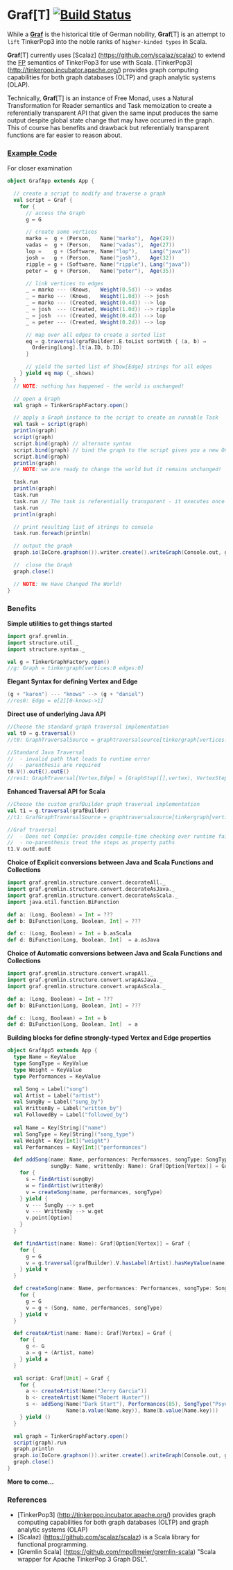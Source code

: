 # Graf[T] [![Build Status](https://api.travis-ci.org/dkrieg/Graf.png?branch=master)](http://travis-ci.org/dkrieg/Graf)
While a [**Graf**](https://en.wikipedia.org/wiki/Graf) is the historical title of German nobility, 
**Graf**[T] is an attempt to `lift` TinkerPop3 into the noble ranks of `higher-kinded types` in Scala.

**Graf**[T] currently uses [Scalaz] (https://github.com/scalaz/scalaz) to extend the 
[FP](https://en.wikipedia.org/wiki/Functional_programming) semantics of TinkerPop3 for use with Scala. 
[TinkerPop3] (http://tinkerpop.incubator.apache.org/) provides graph computing capabilities for both graph databases 
(OLTP) and graph analytic systems (OLAP).

Technically, **Graf**[T] is an instance of Free Monad, uses a Natural Transformation for Reader semantics and Task 
memoization to create a referentially transparent API that given the same input produces the same output despite global 
state change that may have occurred in the graph.  This of course has benefits and drawback but referentially 
transparent functions are far easier to reason about. 

### [Example Code](https://github.com/dkrieg/Graf/blob/master/src/example/scala/graf)
For closer examination
```scala
object GrafApp extends App {

  // create a script to modify and traverse a graph
  val script = Graf {
    for {
      // access the Graph
      g ← G

      // create some vertices
      marko =  g + (Person,   Name("marko"),  Age(29))
      vadas =  g + (Person,   Name("vadas"),  Age(27))
      lop =    g + (Software, Name("lop"),    Lang("java"))
      josh =   g + (Person,   Name("josh"),   Age(32))
      ripple = g + (Software, Name("ripple"), Lang("java"))
      peter =  g + (Person,   Name("peter"),  Age(35))

      // link vertices to edges
      _ = marko --- (Knows,   Weight(0.5d)) --> vadas
      _ = marko --- (Knows,   Weight(1.0d)) --> josh
      _ = marko --- (Created, Weight(0.4d)) --> lop
      _ = josh  --- (Created, Weight(1.0d)) --> ripple
      _ = josh  --- (Created, Weight(0.4d)) --> lop
      _ = peter --- (Created, Weight(0.2d)) --> lop

      // map over all edges to create a sorted list
      eq = g.traversal(grafBuilder).E.toList sortWith { (a, b) ⇒
        Ordering[Long].lt(a.ID, b.ID)
      }

      // yield the sorted list of Show[Edge] strings for all edges
    } yield eq map (_.shows)
  }
  // NOTE: nothing has happened - the world is unchanged!

  // open a Graph
  val graph = TinkerGraphFactory.open()

  // apply a Graph instance to the script to create an runnable Task
  val task = script(graph)
  println(graph)
  script(graph)
  script.bind(graph) // alternate syntax
  script.bind(graph) // bind the graph to the script gives you a new One Time Task - but does not alter the graph
  script.bind(graph)
  println(graph)
  // NOTE: we are ready to change the world but it remains unchanged!

  task.run
  println(graph)
  task.run
  task.run // The task is referentially transparent - it executes once and memoizes the results
  task.run
  println(graph)

  // print resulting list of strings to console
  task.run.foreach(println)

  // output the graph
  graph.io(IoCore.graphson()).writer.create().writeGraph(Console.out, graph)

  //  close the Graph
  graph.close()

  // NOTE: We Have Changed The World!
}
```

### Benefits
**Simple utilities to get things started**
```scala
import graf.gremlin._
import structure.util._
import structure.syntax._

val g = TinkerGraphFactory.open()             
//g: Graph = tinkergraph[vertices:0 edges:0]
```
**Elegant Syntax for defining Vertex and Edge**
```scala
(g + "karen") --- "knows" --> (g + "daniel")  
//res0: Edge = e[2][0-knows->1]
```
**Direct use of underlying Java API**
```scala
//Choose the standard graph traversal implementation
val t0 = g.traversal()                        
//t0: GraphTraversalSource = graphtraversalsource[tinkergraph[vertices:2 edges:1], standard]

//Standard Java Traversal 
//  - invalid path that leads to runtime error
//  - parenthesis are required
t0.V().outE().outE()                          
//res1: GraphTraversal[Vertex,Edge] = [GraphStep([],vertex), VertexStep(OUT,edge), VertexStep(OUT,edge)]  
```
**Enhanced Traversal API for Scala**
```scala
//Choose the custom grafBuilder graph traversal implementation
val t1 = g.traversal(grafBuilder)             
//t1: GrafGraphTraversalSource = graphtraversalsource[tinkergraph[vertices:2 edges:1], standard]

//Graf traversal
//  - Does not Compile: provides compile-time checking over runtime failure
//  - no-parenthesis treat the steps as property paths
t1.V.outE.outE                                
```
**Choice of Explicit conversions between Java and Scala Functions and Collections**
```scala
import graf.gremlin.structure.convert.decorateAll._
import graf.gremlin.structure.convert.decorateAsJava._
import graf.gremlin.structure.convert.decorateAsScala._
import java.util.function.BiFunction

def a: (Long, Boolean) ⇒ Int = ???
def b: BiFunction[Long, Boolean, Int] = ???

def c: (Long, Boolean) ⇒ Int = b.asScala
def d: BiFunction[Long, Boolean, Int]  = a.asJava
```
**Choice of Automatic conversions between Java and Scala Functions and Collections**
```scala
import graf.gremlin.structure.convert.wrapAll._
import graf.gremlin.structure.convert.wrapAsJava._
import graf.gremlin.structure.convert.wrapAsScala._

def a: (Long, Boolean) ⇒ Int = ???
def b: BiFunction[Long, Boolean, Int] = ???

def c: (Long, Boolean) ⇒ Int = b
def d: BiFunction[Long, Boolean, Int]  = a
```
**Building blocks for define strongly-typed Vertex and Edge properties**
```scala
object GrafApp5 extends App {
  type Name = KeyValue
  type SongType = KeyValue
  type Weight = KeyValue
  type Performances = KeyValue

  val Song = Label("song")
  val Artist = Label("artist")
  val SungBy = Label("sung_by")
  val WrittenBy = Label("written_by")
  val FollowedBy = Label("followed_by")
  
  val Name = Key[String]("name")
  val SongType = Key[String]("song_type")
  val Weight = Key[Int]("weight")
  val Performances = Key[Int]("performances")

  def addSong(name: Name, performances: Performances, songType: SongType,
              sungBy: Name, writtenBy: Name): Graf[Option[Vertex]] = Graf {
    for {
      s ← findArtist(sungBy)
      w ← findArtist(writtenBy)
      v ← createSong(name, performances, songType)
    } yield {
      v --- SungBy --> s.get
      v --- WrittenBy --> w.get
      v.point[Option]
    }
  }

  def findArtist(name: Name): Graf[Option[Vertex]] = Graf {
    for {
      g ← G
      v = g.traversal(grafBuilder).V.hasLabel(Artist).hasKeyValue(name).headOption
    } yield v
  }

  def createSong(name: Name, performances: Performances, songType: SongType): Graf[Vertex] = Graf {
    for {
      g ← G
      v = g + (Song, name, performances, songType)
    } yield v
  }

  def createArtist(name: Name): Graf[Vertex] = Graf {
    for {
      g <- G
      a = g + (Artist, name)
    } yield a
  }

  val script: Graf[Unit] = Graf {
    for {
      a <- createArtist(Name("Jerry Garcia"))
      b <- createArtist(Name("Robert Hunter"))
      s <- addSong(Name("Dark Start"), Performances(85), SongType("Psychedelic rock"),
                   Name(a.value(Name.key)), Name(b.value(Name.key)))
    } yield ()
  }

  val graph = TinkerGraphFactory.open()
  script(graph).run
  graph.println
  graph.io(IoCore.graphson()).writer.create().writeGraph(Console.out, graph)
  graph.close()
}
```
**More to come...**
### References
* [TinkerPop3] (http://tinkerpop.incubator.apache.org/) provides graph computing capabilities for both graph databases (OLTP) and graph analytic systems (OLAP)
* [Scalaz] (https://github.com/scalaz/scalaz) is a Scala library for functional programming.
* [Gremlin Scala] (https://github.com/mpollmeier/gremlin-scala) "Scala wrapper for Apache TinkerPop 3 Graph DSL".
